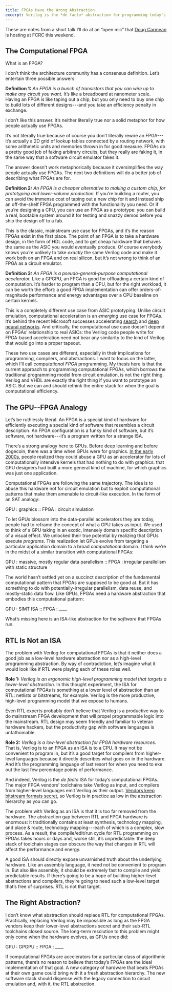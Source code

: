 ```yaml
---
title: FPGAs Have the Wrong Abstraction
excerpt: Verilog is the *de facto* abstraction for programming today's FPGAs. RTL programming is fine if you want to use FPGAs for their traditional purpose as circuit emulators, but it's not the right thing for the new view of FPGAs as general-purpose computational accelerators.
---
```

<aside>
These are notes from a short talk I’ll do at an &ldquo;open mic&rdquo; that <a href="https://www.microsoft.com/en-us/research/people/dcarmean/">Doug Carmean</a> is hosting at FCRC this weekend.
</aside>

## The Computational FPGA

What is an FPGA?

I don’t think the architecture community has a consensus definition.
Let’s entertain three possible answers:

**Definition 1:** *An FPGA is a bunch of transistors that you can wire up to make any circuit you want.* It’s like a breadboard at nanometer scale. Having an FPGA is like taping out a chip, but you only need to buy one chip to build lots of different designs---and you take an efficiency penalty in exchange.

I don’t like this answer.
It’s neither literally true nor a solid metaphor for how people actually use FPGAs.

It’s not literally true because of course you don’t literally rewire an FPGA---it’s actually a 2D grid of lookup tables connected by a routing network, with some arithmetic units and memories thrown in for good measure.
FPGAs do a pretty good job of faking arbitrary circuits, but they really are faking it, in the same way that a software circuit emulator fakes it.

The answer doesn’t work metaphorically because it oversimplifies the way people actually use FPGAs.
The next two definitions will do a better job of describing what FPGAs are for.

**Definition 2:** *An FPGA is a cheaper alternative to making a custom chip, for prototyping and lower-volume production.* If you’re building a router, you can avoid the immense cost of taping out a new chip for it and instead ship an off-the-shelf FPGA programmed with the functionality you need. Or if you’re designing a CPU, you can use an FPGA as a prototype: you can build a real, bootable system around it for testing and snazzy demos before you ship the design off to a fab.

This is the classic, mainstream use case for FPGAs, and it’s the reason FPGAs exist in the first place.
The point of an FPGA is to take a hardware design, in the form of HDL code, and to get cheap hardware that behaves the same as the ASIC you would eventually produce.
Of course everybody knows you’re unlikely to take *exactly* the same Verilog code and make it work both on an FPGA and on real silicon, but it’s not wrong to think of an FPGA as a circuit emulator.

**Definition 3:** *An FPGA is a pseudo-general-purpose computational accelerator.* Like a GPGPU, an FPGA is good for offloading a certain kind of computation. It’s harder to program than a CPU, but for the right workload, it can be worth the effort: a good FPGA implementation can offer orders-of-magnitude performance and energy advantages over a CPU baseline on certain kernels.

This is a completely different use case from ASIC prototyping.
Unlike circuit emulation, computational acceleration is an *emerging* use case for FPGAs.
It’s behind the recent Microsoft successes accelerating [search][catapult] and [deep neural networks][brainwave].
And critically, the computational use case doesn’t depend on FPGAs’ relationship to real ASICs:
the Verilog code people write for FPGA-based acceleration need not bear any similarity to the kind of Verilog that would go into a proper tapeout.

[catapult]: https://www.microsoft.com/en-us/research/project/project-catapult/
[brainwave]: https://www.microsoft.com/en-us/research/project/project-brainwave/

These two use cases are different, especially in their implications for programming, compilers, and abstractions.
I want to focus on the latter, which I’ll call *computational FPGA* programming.
My thesis here is that the current approach to programming computational FPGAs, which borrows the traditional programming model from circuit emulation, is not the right thing.
Verilog and VHDL are exactly the right thing if you want to prototype an ASIC.
But we can and should rethink the entire stack for when the goal is computational efficiency.

## The GPU--FPGA Analogy

Let’s be ruthlessly literal.
An FPGA is a special kind of hardware for efficiently executing a special kind of software that resembles a circuit description.
An FPGA configuration is a funky kind of software, but it’s software, not hardware---it’s a program written for a strange ISA.

There’s a strong analogy here to GPUs.
Before deep learning and before dogecoin, there was a time when GPUs were for graphics.
[In the early 2000s][gpumm], people realized they could abuse a GPU as an accelerator for lots of computationally intensive kernels that had nothing to do with graphics: that GPU designers had built a more general kind of machine, for which graphics was just one application.

Computational FPGAs are following the same trajectory.
The idea is to abuse this hardware not for circuit emulation but to exploit computational patterns that make them amenable to circuit-like execution.
In the form of an SAT analogy:

<p class="showcase">
GPU : graphics :: FPGA : circuit simulation
</p>

To let GPUs blossom into the data-parallel accelerators they are today, people had to reframe the concept of what a GPU takes as input.
We used to think of a GPU taking in an exotic, intensely domain specific description of a visual effect.
We unlocked their true potential by realizing that GPUs execute *programs*.
This realization let GPUs evolve from targeting a particular application domain to a broad *computational* domain.
I think we’re in the midst of a similar transition with computational FPGAs:

<p class="showcase">
GPU : massive, mostly regular data parallelism :: FPGA : irregular parallelism with static structure
</p>

The world hasn’t settled yet on a succinct description of the fundamental computational pattern that FPGAs are supposed to be good at.
But it has something to do with potentially-irregular parallelism, data reuse, and mostly-static data flow.
Like GPUs, FPGAs need a hardware abstraction that embodies this computational pattern:

<p class="showcase">
GPU : SIMT ISA :: FPGA : ____
</p>

What’s missing here is an ISA-like abstraction for the *software* that FPGAs run.

[gpumm]: https://graphics.stanford.edu/papers/gpumatrixmult/gpumatrixmult.pdf

## RTL Is Not an ISA

The problem with Verilog for computational FPGAs is that it neither does a good job as a low-level hardware abstraction nor as a high-level programming abstraction.
By way of contradiction, let’s imagine what it would look like if RTL were playing each of these roles well.

**Role 1:** *Verilog is an ergonomic high-level programming model that targets a lower-level abstraction.*
In this thought experiment, the ISA for computational FPGAs is something at a lower level of abstraction than an RTL: netlists or bitstreams, for example.
Verilog is the more productive, high-level programming model that we expose to humans.

Even RTL experts probably don’t believe that Verilog is a productive way to do mainstream FPGA development that will propel programmable logic into the mainstream.
RTL design may seem friendly and familiar to veteran hardware hackers, but the productivity gap with software languages is unfathomable.

**Role 2:** *Verilog is a low-level abstraction for FPGA hardware resources.* That is, Verilog is to an FPGA as an ISA is to a CPU. It may not be convenient to program in, but it’s a good target for compilers from higher-level languages because it directly describes what goes on in the hardware.
And it’s the programming language of last resort for when you need to eke out the last few percentage points of performance.

And indeed, Verilog is the *de facto* ISA for today’s computational FPGAs.
The major FPGA vendors’ toolchains take Verilog as input, and compilers from higher-level languages emit Verilog as their output.
[Vendors keep bitstream formats secret][secretbs], so Verilog is in practice as low in the abstraction hierarchy as you can go.

The problem with Verilog as an ISA is that it is too far removed from the hardware.
The abstraction gap between RTL and FPGA hardware is enormous: it traditionally contains at least synthesis, technology mapping, and place & route, technology mapping---each of which is a complex, slow process.
As a result, the compile/edit/run cycle for RTL programming on FPGAs takes hours or days and, worse still, it’s unpredictable:
the deep stack of toolchain stages can obscure the way that changes in RTL will affect the performance and energy.

A good ISA should directly expose unvarnished truth about the underlying hardware.
Like an assembly language, it need not be convenient to program in.
But also like assembly, it should be extremely fast to compile and yield predictable results.
If there’s going to be a hope of building higher-level abstractions and compilers, they’re going to need such a low-level target that’s free of surprises.
RTL is not that target.

[secretbs]: http://www.megacz.com/thoughts/bitstream.secrecy.html

## The Right Abstraction?

I don’t know what abstraction should replace RTL for computational FPGAs.
Practically, replacing Verilog may be impossible as long as the FPGA vendors keep their lower-level abstractions secret and their sub-RTL toolchains closed source.
The long-term resolution to this problem might only come when the hardware evolves, as GPUs once did:

<p class="showcase">
GPU : GPGPU :: FPGA : ____
</p>

If computational FPGAs are accelerators for a particular class of algorithmic patterns, there’s no reason to believe that today’s FPGAs are the ideal implementation of that goal.
A new category of hardware that beats FPGAs at their own game could bring with it a fresh abstraction hierarchy.
The new software stack should dispense with the legacy connection to circuit emulation and, with it, the RTL abstraction.
